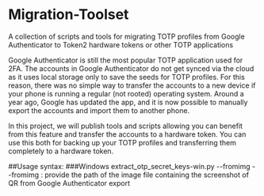 # Migration-Toolset
A collection of scripts and tools for migrating TOTP profiles from Google Authenticator to Token2 hardware tokens or other TOTP applications

Google Authenticator is still the most popular TOTP application used for 2FA. The accounts in Google Authenticator do not get synced via the cloud as it uses local storage only to save the seeds for TOTP profiles. For this reason, there was no simple way to transfer the accounts to a new device if your phone is running a regular (not rooted) operating system.  Around a year ago, Google has updated the app, and it is now possible to manually export the accounts and import them to another phone. 


In this project, we will publish tools and scripts allowing you can benefit from this feature and transfer the accounts to a hardware token. You can use this both for backing up your TOTP profiles and transferring them completely to a hardware token.

##Usage syntax:
###Windows
extract_otp_secret_keys-win.py --fromimg <png file> 
  --fromimg : provide the path of the image file containing the screenshot of QR from Google Authenticator export
  
